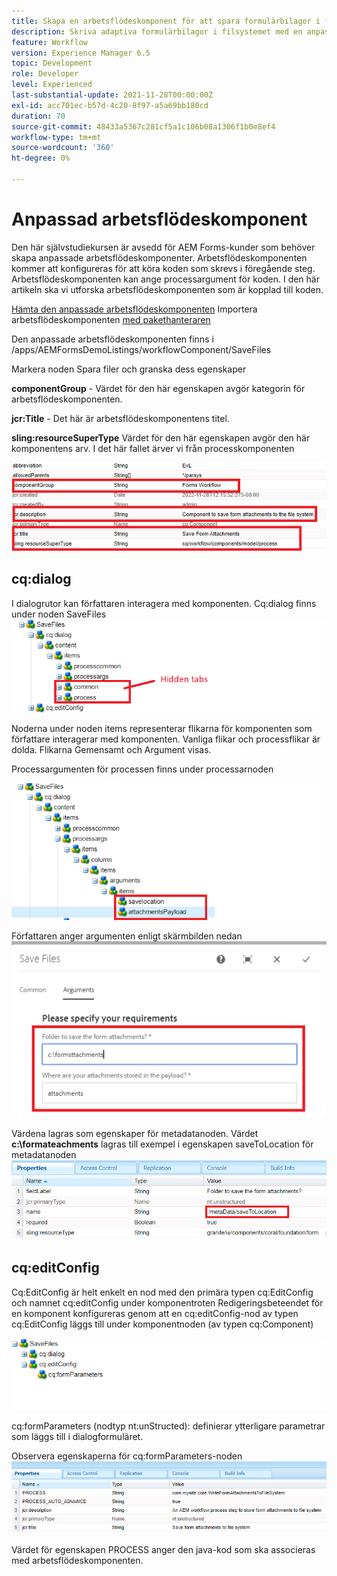 ```yaml
---
title: Skapa en arbetsflödeskomponent för att spara formulärbilagor i filsystemet
description: Skriva adaptiva formulärbilagor i filsystemet med en anpassad arbetsflödeskomponent
feature: Workflow
version: Experience Manager 6.5
topic: Development
role: Developer
level: Experienced
last-substantial-update: 2021-11-28T00:00:00Z
exl-id: acc701ec-b57d-4c20-8f97-a5a69bb180cd
duration: 70
source-git-commit: 48433a5367c281cf5a1c106b08a1306f1b0e8ef4
workflow-type: tm+mt
source-wordcount: '360'
ht-degree: 0%

---
```


# Anpassad arbetsflödeskomponent

Den här självstudiekursen är avsedd för AEM Forms-kunder som behöver skapa anpassade arbetsflödeskomponenter. Arbetsflödeskomponenten kommer att konfigureras för att köra koden som skrevs i föregående steg. Arbetsflödeskomponenten kan ange processargument för koden. I den här artikeln ska vi utforska arbetsflödeskomponenten som är kopplad till koden.


[Hämta den anpassade arbetsflödeskomponenten](assets/saveFiles.zip)
Importera arbetsflödeskomponenten [med pakethanteraren](http://localhost:4502/crx/packmgr/index.jsp)

Den anpassade arbetsflödeskomponenten finns i /apps/AEMFormsDemoListings/workflowComponent/SaveFiles

Markera noden Spara filer och granska dess egenskaper

**componentGroup** - Värdet för den här egenskapen avgör kategorin för arbetsflödeskomponenten.

**jcr:Title** - Det här är arbetsflödeskomponentens titel.

**sling:resourceSuperType** Värdet för den här egenskapen avgör den här komponentens arv. I det här fallet ärver vi från processkomponenten


![component-properties](assets/component-properties1.png)

## cq:dialog

I dialogrutor kan författaren interagera med komponenten. Cq:dialog finns under noden SaveFiles
![cq-dialog](assets/cq-dialog.png)

Noderna under noden items representerar flikarna för komponenten som författare interagerar med komponenten. Vanliga flikar och processflikar är dolda. Flikarna Gemensamt och Argument visas.

Processargumenten för processen finns under processarnoden

![processargument](assets/process-arguments.png)

Författaren anger argumenten enligt skärmbilden nedan
![arbetsflödeskomponent](assets/custom-workflow-component.png)

Värdena lagras som egenskaper för metadatanoden. Värdet **c:\formateachments** lagras till exempel i egenskapen saveToLocation för metadatanoden
![save-location](assets/save-to-location.png)

## cq:editConfig

Cq:EditConfig är helt enkelt en nod med den primära typen cq:EditConfig och namnet cq:editConfig under komponentroten
Redigeringsbeteendet för en komponent konfigureras genom att en cq:editConfig-nod av typen cq:EditConfig läggs till under komponentnoden (av typen cq:Component)

![edit-config](assets/cq-edit-config.png)

cq:formParameters (nodtyp nt:unStructed): definierar ytterligare parametrar som läggs till i dialogformuläret.


Observera egenskaperna för cq:formParameters-noden
![from-parameters-properties](assets/form-parameters-properties.png)

Värdet för egenskapen PROCESS anger den java-kod som ska associeras med arbetsflödeskomponenten.
